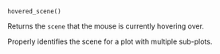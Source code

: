 ```
hovered_scene()
```

Returns the `scene` that the mouse is currently hovering over.

Properly identifies the scene for a plot with multiple sub-plots.
